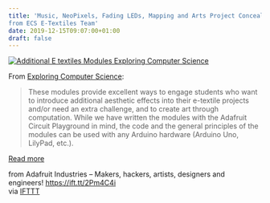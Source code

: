 ```yaml
---
title: 'Music, NeoPixels, Fading LEDs, Mapping and Arts Project Conceal/Reveal
from ECS E-Textiles Team'
date: 2019-12-15T09:07:00+01:00
draft: false
---
```


[![Additional E textiles Modules Exploring Computer Science](https://cdn-blog.adafruit.com/uploads/2019/12/Additional_E-textiles_Modules_%E2%80%93_Exploring_Computer_Science.png "Additional_E-textiles_Modules_–_Exploring_Computer_Science.png")](http://www.exploringcs.org/e-textiles/modules)

From [Exploring Computer Science](http://www.exploringcs.org/e-textiles/modules):

> These modules provide excellent ways to engage students who want to introduce additional aesthetic effects into their e-textile projects and/or need an extra challenge, and to create art through computation. While we have written the modules with the Adafruit Circuit Playground in mind, the code and the general principles of the modules can be used with any Arduino hardware (Arduino Uno, LilyPad, etc.).

[Read more](http://www.exploringcs.org/e-textiles/modules)

  
  
from Adafruit Industries – Makers, hackers, artists, designers and engineers! https://ift.tt/2Pm4C4i  
via [IFTTT](https://ifttt.com/?ref=da&site=blogger)